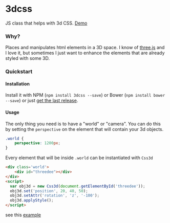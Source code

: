 3dcss
=====

JS class that helps with 3d CSS. [Demo](http://codepen.io/meodai/pen/YyvYoe?editors=001)

### Why?
Places and manipulates html elements in a 3D space. I know of [three.js](http://threejs.org/) and I love it, but sometimes I just want to enhance the elements that are already styled with some 3D.

### Quickstart
#### Installation
Install it with NPM (`npm install 3dcss --save`) or Bower (`npm install bower --save`) or just [get the last release](https://github.com/meodai/3dcss/releases).

#### Usage
The only thing you need is to have a "world" or "camera". You can do this by setting the `perspective` on the element that will contain your 3d objects.
```css
.world {
	perspective: 1200px;
}
```

Every element that will be inside `.world` can be instantiated with `Css3d`
```html
<div class='world'>
	<div id="threedee"></div>
</div>
<script>
  var obj3d = new Css3d(document.getElementById('threedee'));
  obj3d.set('position', 20, 40, 50);
  obj3d.setAttr('rotation', 'z', '-100');
  obj3d.applyStyle();
</script>
```
see this  [example](http://codepen.io/meodai/pen/qOybJa?editors=001)
